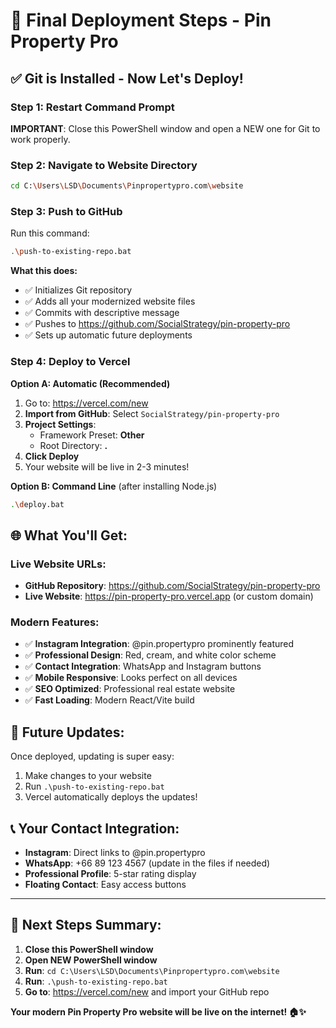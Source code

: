 # 🚀 Final Deployment Steps - Pin Property Pro

## ✅ Git is Installed - Now Let's Deploy!

### **Step 1: Restart Command Prompt**
**IMPORTANT**: Close this PowerShell window and open a NEW one for Git to work properly.

### **Step 2: Navigate to Website Directory**
```bash
cd C:\Users\LSD\Documents\Pinpropertypro.com\website
```

### **Step 3: Push to GitHub**
Run this command:
```bash
.\push-to-existing-repo.bat
```

**What this does:**
- ✅ Initializes Git repository
- ✅ Adds all your modernized website files
- ✅ Commits with descriptive message
- ✅ Pushes to https://github.com/SocialStrategy/pin-property-pro
- ✅ Sets up automatic future deployments

### **Step 4: Deploy to Vercel**

**Option A: Automatic (Recommended)**
1. Go to: https://vercel.com/new
2. **Import from GitHub**: Select `SocialStrategy/pin-property-pro`
3. **Project Settings**: 
   - Framework Preset: **Other**
   - Root Directory: **.**
4. **Click Deploy**
5. Your website will be live in 2-3 minutes!

**Option B: Command Line** (after installing Node.js)
```bash
.\deploy.bat
```

## 🌐 **What You'll Get:**

### **Live Website URLs:**
- **GitHub Repository**: https://github.com/SocialStrategy/pin-property-pro
- **Live Website**: https://pin-property-pro.vercel.app (or custom domain)

### **Modern Features:**
- ✅ **Instagram Integration**: @pin.propertypro prominently featured
- ✅ **Professional Design**: Red, cream, and white color scheme
- ✅ **Contact Integration**: WhatsApp and Instagram buttons
- ✅ **Mobile Responsive**: Looks perfect on all devices
- ✅ **SEO Optimized**: Professional real estate website
- ✅ **Fast Loading**: Modern React/Vite build

## 🔄 **Future Updates:**

Once deployed, updating is super easy:
1. Make changes to your website
2. Run `.\push-to-existing-repo.bat`
3. Vercel automatically deploys the updates!

## 📞 **Your Contact Integration:**

- **Instagram**: Direct links to @pin.propertypro
- **WhatsApp**: +66 89 123 4567 (update in the files if needed)
- **Professional Profile**: 5-star rating display
- **Floating Contact**: Easy access buttons

---

## 🎯 **Next Steps Summary:**

1. **Close this PowerShell window**
2. **Open NEW PowerShell window**
3. **Run**: `cd C:\Users\LSD\Documents\Pinpropertypro.com\website`
4. **Run**: `.\push-to-existing-repo.bat`
5. **Go to**: https://vercel.com/new and import your GitHub repo

**Your modern Pin Property Pro website will be live on the internet! 🏠✨**

